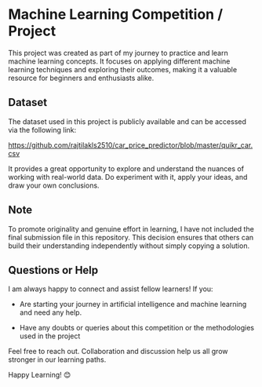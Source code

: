 
# Machine Learning Competition / Project

This project was created as part of my journey to practice and learn machine learning concepts. It focuses on applying different machine learning techniques and exploring their outcomes, making it a valuable resource for beginners and enthusiasts alike.

## Dataset

The dataset used in this project is publicly available and can be accessed via the following link:

https://github.com/rajtilakls2510/car_price_predictor/blob/master/quikr_car.csv

It provides a great opportunity to explore and understand the nuances of working with real-world data. Do experiment with it, apply your ideas, and draw your own conclusions.

## Note

To promote originality and genuine effort in learning, I have not included the final submission file in this repository. This decision ensures that others can build their understanding independently without simply copying a solution.

## Questions or Help

I am always happy to connect and assist fellow learners! If you:

* Are starting your journey in artificial intelligence and machine learning and need any help.

* Have any doubts or queries about this competition or the methodologies used in the project

Feel free to reach out. Collaboration and discussion help us all grow stronger in our learning paths.

Happy Learning! 😊
